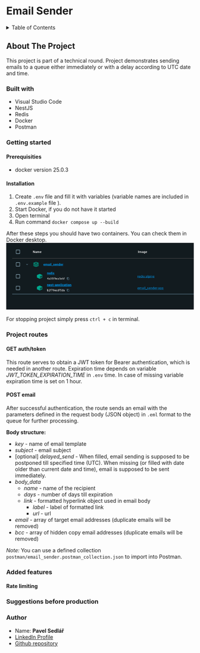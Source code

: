 # Email Sender

<details>
  <summary>Table of Contents</summary>
  <ol>
    <li>
      <a href="#about-the-project">About The Project</a>
      <ul>
        <li><a href="#built-with">Built With</a></li>
      </ul>
    </li>
    <li>
      <a href="#getting-started">Getting Started</a>
      <ul>
        <li><a href="#prerequisites">Prerequisites</a></li>
        <li><a href="#installation">Installation</a></li>
      </ul>
    </li>
    <li>
      <a href="#project-routes">Project routes</a>
      <ul>
        <li><a href="#get-authtoken">GET auth/token</a></li>
        <li><a href="#post-email">POST email</a></li>
      </ul>
    </li>
    <li>
      <a href="#added-features">Added features</a>
      <ul>
        <li><a href="#rate-limiting">Rate limiting</a></li>
      </ul>
    </li>
    <li>
      <a href="#suggestions-before-production">Suggestions before production</a>
    </li>
    <li><a href="#author">Author</a></li>
  </ol>
</details>

## About The Project

This project is part of a technical round. Project demonstrates sending emails to a queue either immediately or with a delay according to UTC date and time.

### Built with

- Visual Studio Code
- NestJS
- Redis
- Docker
- Postman

### Getting started

#### Prerequisities

- docker version 25.0.3

#### Installation

1. Create `.env` file and fill it with variables (variable names are included in `.env.example` file ). 
2. Start Docker, if you do not have it started
3. Open terminal
4. Run command `docker compose up --build`

After these steps you should have two containers. You can check them in Docker desktop.
![Example of running containers](image.png)

For stopping project simply press `ctrl + c` in terminal.

### Project routes

#### GET auth/token

This route serves to obtain a JWT token for Bearer authentication, which is needed in another route. Expiration time depends on variable _JWT_TOKEN_EXPIRATION_TIME_ in `.env` time. In case of missing variable expiration time is set on 1 hour.

#### POST email

After successful authentication, the route sends an email with the parameters defined in the request body (JSON object) in `.eml` format to the queue for further processing.

**Body structure:**

- _key_ - name of email template
- _subject_ - email subject
- [optional] _delayed_send_ - When filled, email sending is supposed to be postponed till specified time (UTC). When missing (or filled with date older than current date and time), email is supposed to be sent immediately. 
- _body_data_
   - _name_ - name of the recipient
   - _days_ - number of days till expiration
   - _link_ - formatted hyperlink object used in email body
       - _label_ - label of formatted link
       - _url_ - url
- _email_ - array of target email addresses (duplicate emails will be removed)
- _bcc_ - array of hidden copy email addresses (duplicate emails will be removed)

_Note:_ You can use a defined collection `postman/email_sender.postman_collection.json` to import into Postman.

### Added features

#### Rate limiting

### Suggestions before production

### Author

- Name: **Pavel Sedlář**
- <a href="https://www.linkedin.com/in/pavel-sedl%C3%A1%C5%99-574039117/">LinkedIn Profile</a>
- <a href="https://github.com/pauwelcz/email_sender">Github repository</a>